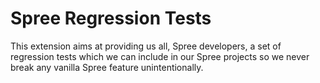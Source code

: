 Spree Regression Tests
======================

This extension aims at providing us all, Spree developers, a set of regression tests which we can include in our Spree projects so we never break any vanilla Spree feature unintentionally.

